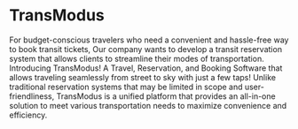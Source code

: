 # TransModus 
For budget-conscious travelers who need a convenient and hassle-free way to book transit tickets, Our company wants to develop a transit reservation system that allows clients to streamline their modes of transportation. 
Introducing TransModus! A Travel, Reservation, and Booking Software that allows traveling seamlessly from street to sky with just a few taps! 
Unlike traditional reservation systems that may be limited in scope and user-friendliness, TransModus is a unified platform that provides an all-in-one solution to meet various transportation needs to maximize convenience and efficiency. 
